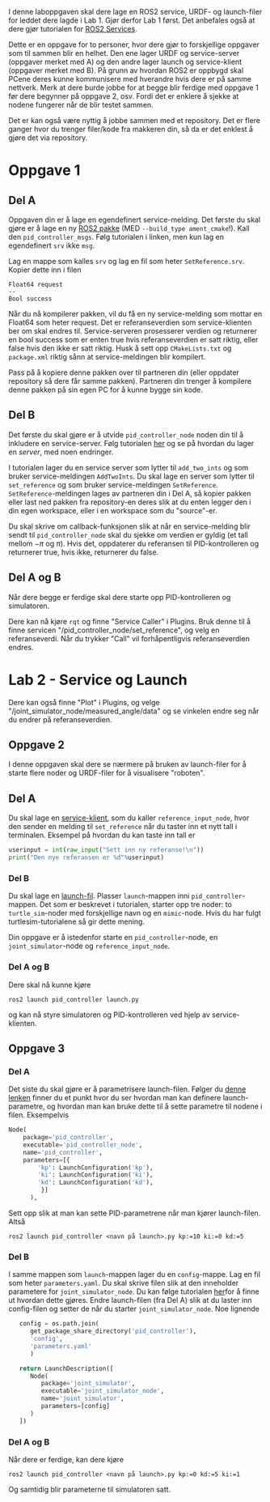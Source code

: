 I denne laboppgaven skal dere lage en ROS2 service, URDF- og launch-filer for leddet dere lagde i Lab 1. Gjør derfor Lab 1 først. Det anbefales også at dere gjør tutorialen for [ROS2 Services](https://docs.ros.org/en/jazzy/Tutorials/Beginner-Client-Libraries/Writing-A-Simple-Py-Service-And-Client.html).

Dette er en oppgave for to personer, hvor dere gjør to forskjellige oppgaver som til sammen blir en helhet. Den ene lager URDF og service-server (oppgaver merket med A) og den andre lager launch og service-klient (oppgaver merket med B). På grunn av hvordan ROS2 er oppbygd skal PCene deres kunne kommunisere med hverandre hvis dere er på samme nettverk. Merk at dere burde jobbe for at begge blir ferdige med oppgave 1 før dere begynner på oppgave 2, osv. Fordi det er enklere å sjekke at nodene fungerer når de blir testet sammen.

Det er kan også være nyttig å jobbe sammen med et repository. Det er flere ganger hvor du trenger filer/kode fra makkeren din, så da er det enklest å gjøre det via repository.

# Oppgave 1
## Del A
Oppgaven din er å lage en egendefinert service-melding. Det første du skal gjøre er å lage en ny [ROS2 pakke](https://docs.ros.org/en/jazzy/Tutorials/Beginner-Client-Libraries/Custom-ROS2-Interfaces.html) (MED `--build_type ament_cmake`!). Kall den `pid_controller_msgs`. Følg tutorialen i linken, men kun lag en egendefinert `srv` ikke `msg`. 

Lag en mappe som kalles `srv` og lag en fil som heter `SetReference.srv`. Kopier dette inn i filen
```
Float64 request
--
Bool success
```
Når du nå kompilerer pakken, vil du få en ny service-melding som mottar en Float64 som heter request. Det er referanseverdien som service-klienten ber om skal endres til. Service-serveren prosesserer verdien og returnerer en bool success som er enten true hvis referanseverdien er satt riktig, eller false hvis den ikke er satt riktig. Husk å sett opp `CMakeLists.txt` og `package.xml` riktig sånn at service-meldingen blir kompilert.

Pass på å kopiere denne pakken over til partneren din (eller oppdater repository så dere får samme pakken). Partneren din trenger å kompilere denne pakken på sin egen PC for å kunne bygge sin kode.

## Del B
Det første du skal gjøre er å utvide `pid_controller_node` noden din til å inkludere en service-server. Følg tutorialen [her](https://docs.ros.org/en/jazzy/Tutorials/Beginner-Client-Libraries/Writing-A-Simple-Py-Service-And-Client.html) og se på hvordan du lager en *server*, med noen endringer.

I tutorialen lager du en service server som lytter til `add_two_ints` og som bruker service-meldingen `AddTwoInts`. Du skal lage en server som lytter til `set_reference` og som bruker service-meldingen `SetReference`. `SetReference`-meldingen lages av partneren din i Del A, så kopier pakken eller last ned pakken fra repository-en deres slik at du enten legger den i din egen workspace, eller i en workspace som du "source"-er.

Du skal skrive om callback-funksjonen slik at når en service-melding blir sendt til `pid_controller_node` skal du sjekke om verdien er gyldig (et tall mellom $-\pi$ og $\pi$). Hvis det, oppdaterer du referansen til PID-kontrolleren og returnerer true, hvis ikke, returnerer du false.

## Del A og B
Når dere begge er ferdige skal dere starte opp PID-kontrolleren og simulatoren.

Dere kan nå kjøre `rqt` og finne "Service Caller" i Plugins. Bruk denne til å finne servicen "/pid_controller_node/set_reference", og velg en referanseverdi. Når du trykker "Call" vil forhåpentligvis referanseverdien endres.

# Lab 2 - Service og Launch
Dere kan også finne "Plot" i Plugins, og velge "/joint_simulator_node/measured_angle/data" og se vinkelen endre seg når du endrer på referanseverdien.

## Oppgave 2
I denne oppgaven skal dere se nærmere på bruken av launch-filer for å starte flere noder og URDF-filer for å visualisere "roboten".
## Del A
Du skal lage en [service-klient](https://docs.ros.org/en/jazzy/Tutorials/Beginner-Client-Libraries/Writing-A-Simple-Py-Service-And-Client.html), som du kaller `reference_input_node`, hvor den sender en melding til `set_reference` når du taster inn et nytt tall i terminalen. Eksempel på hvordan du kan taste inn tall er
``` python
userinput = int(raw_input("Sett inn ny referanse!\n"))
print("Den nye referansen er %d"%userinput)
```
### Del B
Du skal lage en [launch-fil](https://docs.ros.org/en/jazzy/Tutorials/Intermediate/Launch/Creating-Launch-Files.html). Plasser `launch`-mappen inni `pid_controller`-mappen. Det som er beskrevet i tutorialen, starter opp tre noder: to `turtle_sim`-noder med forskjellige navn og en `mimic`-node. Hvis du har fulgt turtlesim-tutorialene så gir dette mening.

Din oppgave er å istedenfor starte en `pid_controller`-node, en `joint_simulator`-node og `reference_input_node`. 
### Del A og B
Dere skal nå kunne kjøre
```
ros2 launch pid_controller launch.py
```
og kan nå styre simulatoren og PID-kontrolleren ved hjelp av service-klienten.

## Oppgave 3
### Del A
Det siste du skal gjøre er å parametrisere launch-filen. Følger du [denne lenken](https://docs.ros.org/en/humble/Tutorials/Intermediate/Launch/Using-ROS2-Launch-For-Large-Projects.html#parameters) finner du et punkt hvor du ser hvordan man kan definere launch-parametre, og hvordan man kan bruke dette til å sette parametre til nodene i filen. Eksempelvis 
``` python
Node(
    package='pid_controller',
    executable='pid_controller_node',
    name='pid_controller',
    parameters=[{
        'kp': LaunchConfiguration('kp'),
        'ki': LaunchConfiguration('ki'),
        'kd': LaunchConfiguration('kd'),
         }]
      ),
```

Sett opp slik at man kan sette PID-parametrene når man kjører launch-filen. Altså
```
ros2 launch pid_controller <navn på launch>.py kp:=10 ki:=0 kd:=5
```
### Del B
I samme mappen som `launch`-mappen lager du en `config`-mappe. Lag en fil som heter `parameters.yaml`. Du skal skrive filen slik at den inneholder parametere for `joint_simulator_node`. Du kan følge tutorialen [her](https://docs.ros.org/en/jazzy/Tutorials/Intermediate/Launch/Using-ROS2-Launch-For-Large-Projects.html#loading-parameters-from-yaml-file)for å finne ut hvordan dette gjøres. Endre launch-filen (fra Del A) slik at du laster inn config-filen og setter de når du starter `joint_simulator_node`. Noe lignende
``` python
   config = os.path.join(
      get_package_share_directory('pid_controller'),
      'config',
      'parameters.yaml'
      )

   return LaunchDescription([
      Node(
         package='joint_simulator',
         executable='joint_simulator_node',
         name='joint_simulator',
         parameters=[config]
      )
   ])
```
### Del A og B
Når dere er ferdige, kan dere kjøre
```
ros2 launch pid_controller <navn på launch>.py kp:=0 kd:=5 ki:=1 
```
Og samtidig blir parameterne til simulatoren satt.
